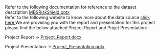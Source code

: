 Refer to the following documentation for reference to the dataset description [MBSRiskShield.pptx](https://github.com/user-attachments/files/16382482/MBSRiskShield.pptx)<br>
Refer to the following website to know more about the data source <a href = "https://www.freddiemac.com/research/datasets/sf-loanlevel-dataset"> click here </a>
We are providing you with the report and presentation for this project please find the below attached Project Report and Projet Presentation: -

Project Report -> [Project_Report.docx](https://github.com/user-attachments/files/16416491/Project_Report.docx)


Project Presentation -> [Project_Presentation.pptx](https://github.com/user-attachments/files/16416493/Project_Presentation.pptx)



